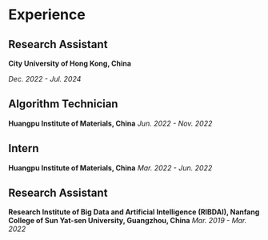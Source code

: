 # Experience

## Research Assistant

**City University of Hong Kong, China**

*Dec. 2022 - Jul. 2024*

## Algorithm Technician

**Huangpu Institute of Materials, China**
*Jun. 2022 - Nov. 2022*

## Intern

**Huangpu Institute of Materials, China**
*Mar. 2022 - Jun. 2022*

## Research Assistant

**Research Institute of Big Data and Artificial Intelligence (RIBDAI), Nanfang College of Sun Yat-sen University, Guangzhou, China**
*Mar. 2019 - Mar. 2022*
